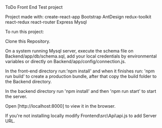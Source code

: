 ToDo Front End Test project

Project made with:
create-react-app
Bootstrap
AntDesign
redux-toolkit
react-redux
react-router
Express
Mysql

To run this project:

Clone this Repository.

On a system running Mysql server, execute the schema file on Backend/app/db/schema.sql, add your local credentials by environmental variables or directly on Backend/app/config/connection.js.

In the front-end directory run:'npm install' and when it finishes run: 'npm run build' to create a production bundle, after that copy the build folder to the Backend directory.

In the backend directory run 'npm install' and then 'npm run start' to start the server.

Open [http://localhost:8000] to view it in the browser.

If you're not installing locally modify Frontend\src\Api\api.js to add Server URL.
